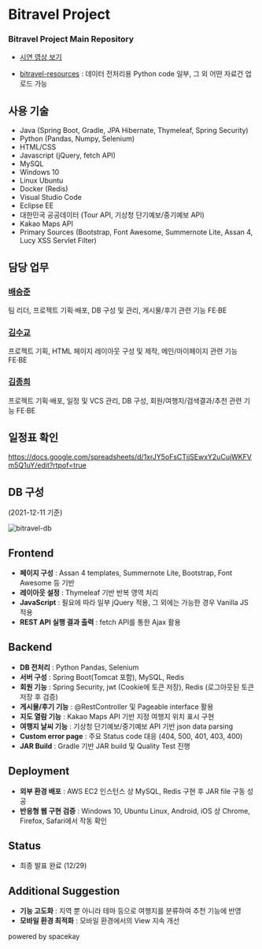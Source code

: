 # Bitravel Project
### Bitravel Project Main Repository

* [시연 영상 보기](https://www.youtube.com/watch?v=Jzt2YoSWCfM)


* [bitravel-resources](https://github.com/bitravel/bitravel-resources) : 데이터 전처리용 Python code 일부, 그 외 어떤 자료건 업로드 가능

## 사용 기술
* Java (Spring Boot, Gradle, JPA Hibernate, Thymeleaf, Spring Security)
* Python (Pandas, Numpy, Selenium)
* HTML/CSS
* Javascript (jQuery, fetch API)
* MySQL
* Windows 10
* Linux Ubuntu
* Docker (Redis)
* Visual Studio Code
* Eclipse EE
* 대한민국 공공데이터 (Tour API, 기상청 단기예보/중기예보 API)
* Kakao Maps API
* Primary Sources (Bootstrap, Font Awesome, Summernote Lite, Assan 4, Lucy XSS Servlet Filter)

## 담당 업무
### [배승준](https://github.com/seungjunbae)
팀 리더, 프로젝트 기획·배포, DB 구성 및 관리, 게시물/후기 관련 기능 FE·BE

### [김수교](https://github.com/holydonkey2)
프로젝트 기획, HTML 페이지 레이아웃 구성 및 제작, 메인/마이페이지 관련 기능 FE·BE

### [김종희](https://github.com/spacekay)
프로젝트 기획·배포, 일정 및 VCS 관리, DB 구성, 회원/여행지/검색결과/추천 관련 기능 FE·BE


## 일정표 확인
https://docs.google.com/spreadsheets/d/1xrJY5oFsCTjjSEwxY2uCujWKFVm5Q1uY/edit?rtpof=true

## DB 구성
(2021-12-11 기준)

![bitravel-db](https://blog.kakaocdn.net/dn/kK0nW/btrnBMlCXOl/PU5sPBTAVrTm2E5ZUUuQk0/img.png)

## Frontend
* __페이지 구성__ : Assan 4 templates, Summernote Lite, Bootstrap, Font Awesome 등 기반
* __레이아웃 설정__ : Thymeleaf 기반 반복 영역 처리
* __JavaScript__ : 필요에 따라 일부 jQuery 적용, 그 외에는 가능한 경우 Vanilla JS 적용
* __REST API 실행 결과 출력__ : fetch API를 통한 Ajax 활용

## Backend
* __DB 전처리__ : Python Pandas, Selenium
* __서버 구성__ : Spring Boot(Tomcat 포함), MySQL, Redis
* __회원 기능__ : Spring Security, jwt (Cookie에 토큰 저장), Redis (로그아웃된 토큰 저장 후 검증)
* __게시물/후기 기능__ : @RestController 및 Pageable interface 활용
* __지도 열람 기능__ : Kakao Maps API 기반 지정 여행지 위치 표시 구현
* __여행지 날씨 기능__ : 기상청 단기예보/중기예보 API 기반 json data parsing
* __Custom error page__ : 주요 Status code 대응 (404, 500, 401, 403, 400)
* __JAR Build__ : Gradle 기반 JAR build 및 Quality Test 진행

## Deployment
* __외부 환경 배포__ : AWS EC2 인스턴스 상 MySQL, Redis 구현 후 JAR file 구동 성공
* __반응형 웹 구현 검증__ : Windows 10, Ubuntu Linux, Android, iOS 상 Chrome, Firefox, Safari에서 작동 확인

## Status
* 최종 발표 완료 (12/29)

## Additional Suggestion
* __기능 고도화__ : 지역 뿐 아니라 테마 등으로 여행지를 분류하여 추천 기능에 반영
* __모바일 환경 최적화__ : 모바일 환경에서의 View 지속 개선

powered by spacekay 
